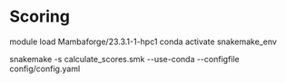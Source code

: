 

# Scoring

module load Mambaforge/23.3.1-1-hpc1
conda activate snakemake_env

snakemake -s calculate_scores.smk --use-conda --configfile config/config.yaml